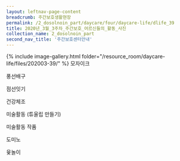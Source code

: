 ```yaml
--- 
layout: leftnav-page-content 
breadcrumb: 주간보호생활현장 
permalink: /2_dosolnoin_part/daycare/four/daycare-life/dlife_39
title: 2020년_3월_3주차_주간보호_어르신들의_활동_사진
collection_name: 2_dosolnoin_part
second_nav_title: '주간보호센터안내' 
---
```

{% include image-gallery.html folder="/resource_room/daycare-life/files/202003-39/" %}
모자이크

풍선배구

점선잇기

건강체조

미술활동 (튜울립 만들기)

미술활동 작품

도미노

윷놀이